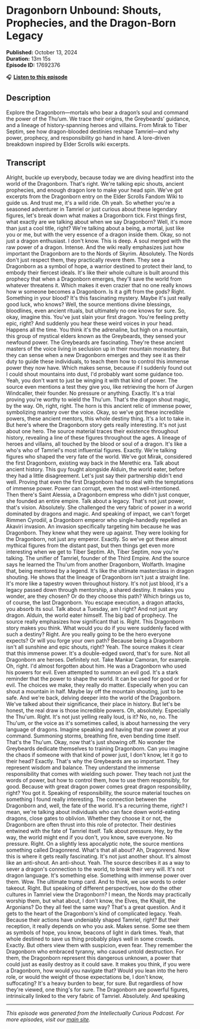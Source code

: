 # Dragonborn Unbound: Shouts, Prophecies, and the Dragon-Born Legacy

**Published:** October 13, 2024  
**Duration:** 13m 15s  
**Episode ID:** 17692376

🎧 **[Listen to this episode](https://intellectuallycurious.buzzsprout.com/2529712/episodes/17692376-dragonborn-unbound-shouts-prophecies-and-the-dragon-born-legacy)**

## Description

Explore the Dragonborn—mortals who bear a dragon’s soul and command the power of the Thu‘um. We trace their origins, the Greybeards’ guidance, and a lineage of history-spanning heroes and villains. From Mirak to Tiber Septim, see how dragon-blooded destinies reshape Tamriel—and why power, prophecy, and responsibility go hand in hand. A lore-driven breakdown inspired by Elder Scrolls wiki excerpts.

## Transcript

Alright, buckle up everybody, because today we are diving headfirst into the world of the Dragonborn. That's right. We're talking epic shouts, ancient prophecies, and enough dragon lore to make your head spin. We've got excerpts from the Dragonborn entry on the Elder Scrolls Fandom Wiki to guide us. And trust me, it's a wild ride. Oh yeah. So whether you're a seasoned adventurer in Tamriel or just curious about these legendary figures, let's break down what makes a Dragonborn tick. First things first, what exactly are we talking about when we say Dragonborn? Well, it's more than just a cool title, right? We're talking about a being, a mortal, just like you or me, but with the very essence of a dragon inside them. Okay, so not just a dragon enthusiast. I don't know. This is deep. A soul merged with the raw power of a dragon. Intense. And the wiki really emphasizes just how important the Dragonborn are to the Nords of Skyrim. Absolutely. The Nords don't just respect them, they practically revere them. They see a Dragonborn as a symbol of hope, a warrior destined to protect their land, to embody their fiercest ideals. It's like their whole culture is built around this prophecy that when a Dragonborn emerges, they'll save the world from whatever threatens it. Which makes it even crazier that no one really knows how w someone becomes a Dragonborn. Is it a gift from the gods? Right. Something in your blood? It's this fascinating mystery. Maybe it's just really good luck, who knows? Well, the source mentions divine blessings, bloodlines, even ancient rituals, but ultimately no one knows for sure. So, okay, imagine this. You've just slain your first dragon. You're feeling pretty epic, right? And suddenly you hear these weird voices in your head. Happens all the time. You think it's the adrenaline, but high on a mountain, this group of mystical elders known as the Greybeards, they sensed your newfound power. The Greybeards are fascinating. They're these ancient masters of the voice living in seclusion up in their mountain monastery. But they can sense when a new Dragonborn emerges and they see it as their duty to guide these individuals, to teach them how to control this immense power they now have. Which makes sense, because if I suddenly found out I could shout mountains into dust, I'd probably want some guidance too. Yeah, you don't want to just be winging it with that kind of power. The source even mentions a test they give you, like retrieving the horn of Jurgen Windcaller, their founder. No pressure or anything. Exactly. It's a trial proving you're worthy to wield the Thu'um. That's the dragon shout magic, by the way. Oh, right, right. The horn is this ancient relic of immense power, symbolizing mastery over the voice. Okay, so we've got these incredible powers, these ancient mentors, this whole destiny thing. It's a lot to take in. But here's where the Dragonborn story gets really interesting. It's not just about one hero. The source material traces their existence throughout history, revealing a line of these figures throughout the ages. A lineage of heroes and villains, all touched by the blood or soul of a dragon. It's like a who's who of Tamriel's most influential figures. Exactly. We're talking figures who shaped the very fate of the world. We've got Mirak, considered the first Dragonborn, existing way back in the Merethic era. Talk about ancient history. This guy fought alongside Alduin, the world eater, before they had a little disagreement. Let's just say their partnership didn't end well. Proving that even the first Dragonborn had to deal with the temptations of immense power. Power can corrupt, even the most well-intentioned. Then there's Saint Alessia, a Dragonborn empress who didn't just conquer, she founded an entire empire. Talk about a legacy. That's not just power, that's vision. Absolutely. She challenged the very fabric of power in a world dominated by dragons and magic. And speaking of impact, we can't forget Rimmen Cyrodiil, a Dragonborn emperor who single-handedly repelled an Akaviri invasion. An invasion specifically targeting him because he was Dragonborn. They knew what they were up against. They were looking for the Dragonborn, not just any emperor. Exactly. So we've got these almost mythical figures from the distant past, but then things get even more interesting when we get to Tiber Septim. Ah, Tiber Septim, now you're talking. The unifier of Tamriel, founder of the Third Empire. And the source says he learned the Thu'um from another Dragonborn, Wolfarth. Imagine that, being mentored by a legend. It's like the ultimate masterclass in dragon shouting. He shows that the lineage of Dragonborn isn't just a straight line. It's more like a tapestry woven throughout history. It's not just blood, it's a legacy passed down through mentorship, a shared destiny. It makes you wonder, are they chosen? Or do they choose this path? Which brings us to, of course, the last Dragonborn. You escape execution, a dragon attacks, you absorb its soul. Talk about a Tuesday, am I right? And not just any dragon. Alduin, the world eater himself. The big bad of prophecy. The source really emphasizes how significant that is. Right. This Dragonborn story makes you think. What would you do if you were suddenly faced with such a destiny? Right. Are you really going to be the hero everyone expects? Or will you forge your own path? Because being a Dragonborn isn't all sunshine and epic shouts, right? Yeah. The source makes it clear that this immense power. It's a double-edged sword, that's for sure. Not all Dragonborn are heroes. Definitely not. Take Mankar Camoran, for example. Oh, right. I'd almost forgotten about him. He was a Dragonborn who used his powers for evil. Even attempted to summon an evil god. It's a stark reminder that the power to shape the world. It can be used for good or for evil. The choices we make, they really do matter. Especially when you can shout a mountain in half. Maybe lay off the mountain shouting, just to be safe. And we're back, delving deeper into the world of the Dragonborn. We've talked about their significance, their place in history. But let's be honest, the real draw is those incredible powers. Oh, absolutely. Especially the Thu'um. Right. It's not just yelling really loud, is it? No, no, no. The Thu'um, or the voice as it's sometimes called, is about harnessing the very language of dragons. Imagine speaking and having that raw power at your command. Summoning storms, breathing fire, even bending time itself. That's the Thu'um. Okay, now that's just showing off. No wonder the Greybeards dedicate themselves to training Dragonborn. Can you imagine the chaos if someone with that kind of power just, I don't know, let it go to their head? Exactly. That's why the Greybeards are so important. They represent wisdom and balance. They understand the immense responsibility that comes with wielding such power. They teach not just the words of power, but how to control them, how to use them responsibly, for good. Because with great dragon power comes great dragon responsibility, right? You got it. Speaking of responsibility, the source material touches on something I found really interesting. The connection between the Dragonborn and, well, the fate of the world. It's a recurring theme, right? I mean, we're talking about individuals who can face down world-eating dragons, close gates to oblivion. Whether they choose it or not, the Dragonborn are often thrust into this role of protector. Their destinies entwined with the fate of Tamriel itself. Talk about pressure. Hey, by the way, the world might end if you don't, you know, save everyone. No pressure. Right. On a slightly less apocalyptic note, the source mentions something called Dragonrend. What's that all about? Ah, Dragonrend. Now this is where it gets really fascinating. It's not just another shout. It's almost like an anti-shout. An anti-shout. Yeah. The source describes it as a way to sever a dragon's connection to the world, to break their very will. It's not dragon language. It's something else. Something with immense power over them. Wow. The ultimate trump card. And to think, we use words to order takeout. Right. But speaking of different perspectives, how do the other cultures in Tamriel view the Dragonborn? I mean, the Nords may practically worship them, but what about, I don't know, the Elves, the Khajiit, the Argonians? Do they all feel the same way? That's a great question. And it gets to the heart of the Dragonborn's kind of complicated legacy. Yeah. Because their actions have undeniably shaped Tamriel, right? But their reception, it really depends on who you ask. Makes sense. Some see them as symbols of hope, you know, beacons of light in dark times. Yeah, that whole destined to save us thing probably plays well in some crowds. Exactly. But others view them with suspicion, even fear. They remember the Dragonborn who embraced tyranny, who caused untold destruction. For them, the Dragonborn represent this dangerous unknown, a power that could just as easily destroy as it could save. It makes you think, if you were a Dragonborn, how would you navigate that? Would you lean into the hero role, or would the weight of those expectations be, I don't know, suffocating? It's a heavy burden to bear, for sure. But regardless of how they're viewed, one thing's for sure. The Dragonborn are powerful figures, intrinsically linked to the very fabric of Tamriel. Absolutely. And speaking

---
*This episode was generated from the Intellectually Curious Podcast. For more episodes, visit our [main site](https://intellectuallycurious.buzzsprout.com).*

